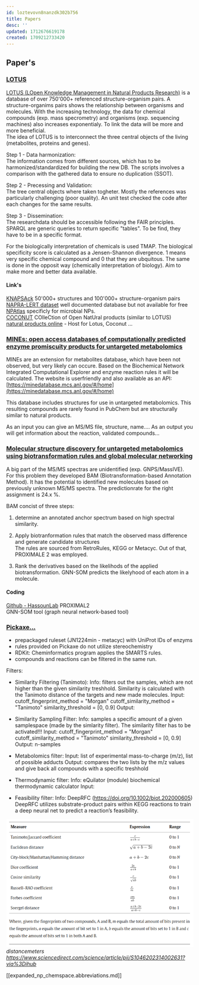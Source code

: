 ```yaml
---
id: loztevovn8nanzdk302b756
title: Papers
desc: ''
updated: 1712676619178
created: 1709212733420
---
```


## Paper's
### [LOTUS](https://doi.org/10.7554/eLife.70780)
[LOTUS (LOpen Knowledge Management in Natural Products Research)](https://lotus.naturalproducts.net) is a database of over 750'000+ referenced structure-organism pairs. A structure-organims pairs shows the relationship between organisms and molecules.
With the increasing technology, the data for chemical compounds (exp. mass specrometry) and organisms (exp. sequencing machines) also increases exponentialy. To link the data will be more and more beneficial.  
The idea of LOTUS is to interconnect the three central objects of the living (metabolites, proteins and genes).  

Step 1 - Data harmonization:  
The information comes from different sources, which has to be harmonized/standardized for building the new DB. 
The scripts involves a comparison with the gathered data to ensure no duplication (SSOT).  

Step 2 - Precessing and Validation:    
The tree central objects where taken togheter. Mostly the references was particularly challenging (poor quality). 
An unit test checked the code after each changes for the same results.


Step 3 - Dissemination:  
The researchdata should be accessible following the FAIR principles. SPARQL are generic queries to return specific "tables". 
To be find, they have to be in a specific format.


For the biologically interpretation of chemicals is used TMAP. The biological specificity score is calculated as a Jensen-Shannon divergence.
1 means very specific chemical compound and 0 that they are ubquitous.
The same is done in the opposit way (chemically interpretation of biology).
Aim to make more and better data available.

#### Link's
[KNAPSAck]() 50'000+ structures and 100'000+ structure-organism pairs  
[NAPRA-LERT dataset]() well documented database but not available for free  
[NPAtlas]() specificly for microbial NPs.  
[COCONUT]() COlleCtion of Open NatUral products (similar to LOTUS)  
[natural products online](https://naturalproducts.net/) - Host for Lotus, Coconut ...  


### [MINEs: open access databases of computationally predicted enzyme promiscuity products for untargeted metabolomics](https://doi.org/10.1186/s13321-015-0087-1)

MINEs are an extension for metabolites database, which have been not observed, but very likely can occure. Based on the Biochemical Network Integrated Computational Explorer and enzyme reaction rules it will be calculated. The website is userfriendly and also available as an API: [https://minedatabase.mcs.anl.gov/#/home](https://minedatabase.mcs.anl.gov/#/home)

This database includes structures for use in untargeted metabolomics. This resulting compounds are rarely found in PubChem but are structurally similar to natural products.

As an input you can give an MS/MS file, structure, name.... As an output you will get information about the reaction, validated compounds...


### [Molecular structure discovery for untargeted metabolomics using biotransformation rules and global molecular networking](https://doi.org/10.1101/2024.02.04.578795)

A big part of the MS/MS spectras are unidentified (exp. GNPS/MassIVE). 
For this problem they developed BAM (Biotransformation-based Annotation Method).
It has the potential to identified new molecules based on previously unknown MS/MS spectra.
The predictionrate for the right assignment is 24.x %.  

BAM concist of three steps:

1. determine an annotated anchor spectrum based on high spectral similarity.  

2. Apply biotranformation rules that match the observed mass difference and generate candidate structures  
The rules are sourced from RetroRules, KEGG or Metacyc. Out of that, PROXIMALE 2 was employed.

3. Rank the derivatives based on the likelihods of the applied biotransformation.
GNN-SOM predicts the likelyhood of each atom in a molecule.


#### Coding
[Github - HassounLab](https://github.com/HassounLab/BAM)
PROXIMAL2  
GNN-SOM tool (graph neural network-based tool)


### [Pickaxe...](https://bmcbioinformatics.biomedcentral.com/articles/10.1186/s12859-023-05149-8)
- prepackaged ruleset (JN1224min - metacyc) with UniProt IDs of enzyms
- rules provided on Pickaxe do not utilize stereochemistry
- RDKit: Cheminformatics program applies the SMARTS rules.
- compounds and reactions can be filtered in the same run.

Filters:

- Similarity Filtering (Tanimoto):
    Info: filters out the samples, which are not higher than the given similarity treshhold. Similarity is calculated with the Tanimoto distance of the targets and new made molecules.
    Input:  
        cutoff_fingerprint_method = "Morgan"
        cutoff_similarity_method = "Tanimoto"
        similarity_threshold = [0, 0.9]
    Output:  

- Similarity Sampling Filter:
    Info: samples a specific amount of a given samplespace (made by the simlarity filter). The similarity filter has to be activated!!!
    Input: 
        cutoff_fingerprint_method = "Morgan"
        cutoff_similarity_method = "Tanimoto"
        similarity_threshold = [0, 0.9]
    Output: 
        n-samples

- Metabolomics filter:
    Input: list of experimental mass-to-charge (m/z), list of possible adducts
    Output: compares the two lists by the m/z values and give back all compounds with a specific treshhold

- Thermodynamic filter:
    Info: eQuilator (module) biochemical thermodynamic calculator 
    Input: 

- Feasibility filter:
    Info: DeepRFC (<https://​doi.​org/​10.​1002/​biot.​20200​0605>) DeepRFC utilizes substrate-product pairs within KEGG reactions to train a deep neural net to predict a reaction’s feasibility.

![ distancemeters ](expanded-np-chemspace.distancemeters_chemical_moleculs.png)  
*distancemeters <https://www.sciencedirect.com/science/article/pii/S1046202314002631?via%3Dihub>*


[[expanded_np_chemspace.abbreviations.md]]
